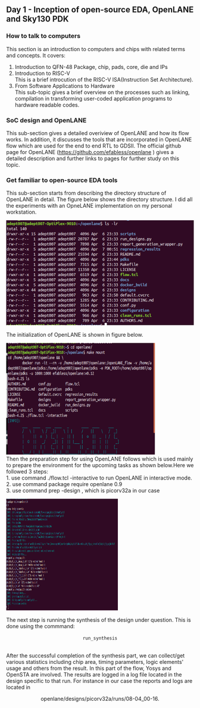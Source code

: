 ## Day 1 - Inception of open-source EDA, OpenLANE and Sky130 PDK
### How to talk to computers 
This section is an introduction to computers and chips with related terms and concepts. It covers:
 1. Introduction to QFN-48 Package, chip, pads, core, die and IPs
 2. Introduction to RISC-V \
 This is a brief introcution of the RISC-V ISA(Instruction Set Architecture).
 3. From Software Applications to Hardware\
 This sub-topic gives a brief overview on the processes such as linking, compilation in transforming user-coded application programs to hardware readable codes.
### SoC design and OpenLANE
This sub-section gives a detailed overiview of OpenLANE and how its flow works. In addition, it discusses the tools that are incorporated in OpenLANE flow which are used for the end to end RTL to GDSII. The official github page for OpenLANE (https://github.com/efabless/openlane ) gives a detailed description and further links to pages for further study on this topic.
### Get familiar to open-source EDA tools
This sub-section starts from describing the directory structure of OpenLANE in detail. The figure below shows the directory structure. 
I did all the experiments with an OpneLANE implementation on my personal workstation.

![Image description](https://github.com/ybbekele/OpenLANE-Sky130-Workshop/blob/main/Images/Directory%20structure.png)
<br />

The initialization of OpenLANE is shown in figure below.
  <p align="left">
  <a href="https://github.com/ybbekele/OpenLANE-Sky130-Workshop/blob/main/Images/initialization.png">
    <img src="https://github.com/ybbekele/OpenLANE-Sky130-Workshop/blob/main/Images/initialization.png" alt="Logo" width="400" height="300">
  </a> 
    <br />
Then the preparation step for using OpenLANE follows which is used mainly to prepare the environment for the upcoming tasks as shown below.Here we followed 3 steps:<br />
  1. use command ./flow.tcl -interactive to run OpenLANE in interactive mode.<br />
  2. use command package require openlane 0.9 <br />
  3. use command prep -design <design_name>, which is picorv32a in our case <br />
    <p align="left">
  <a href="https://github.com/ybbekele/OpenLANE-Sky130-Workshop/blob/main/Images/preparation.png">
    <img src="https://github.com/ybbekele/OpenLANE-Sky130-Workshop/blob/main/Images/preparation.png" alt="Logo" width="300" height="300">
  </a>
      <br />
      
The next step is running the synthesis of the design under question.
This is done using the commmand:<br />
        <p align="center">
        ```run_synthesis``` 
       </p>
       <br />
After the successful completion of the synthesis part, we can collect/get various statistics including chip area, timing parameters, logic elements' usage and others from the result. In this part of the flow, Yosys and OpenSTA are involved. The results are logged in a log file located in the design specific to that run. For instance in our case the reports and logs are located in <br /> 
  <p align="center">
  openlane/designs/picorv32a/runs/08-04_00-16. 
  </p>
